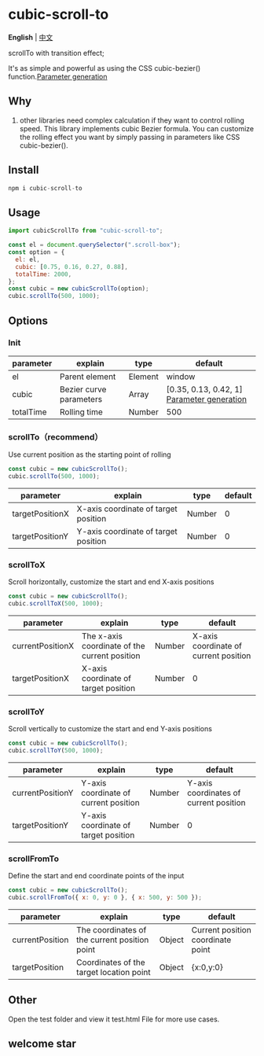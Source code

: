 # cubic-scroll-to

**English** | [中文](./README.zh-CN.md)

scrollTo with transition effect;

It's as simple and powerful as using the CSS cubic-bezier() function.[Parameter generation](https://cubic-bezier.com/#.17,.67,.83,.67)

## Why

1. other libraries need complex calculation if they want to control rolling speed. This library implements cubic Bezier formula. You can customize the rolling effect you want by simply passing in parameters like CSS cubic-bezier().

## Install

```js
npm i cubic-scroll-to
```

## Usage

```js
import cubicScrollTo from "cubic-scroll-to";

const el = document.querySelector(".scroll-box");
const option = {
  el: el,
  cubic: [0.75, 0.16, 0.27, 0.88],
  totalTime: 2000,
};
const cubic = new cubicScrollTo(option);
cubic.scrollTo(500, 1000);
```

## Options

### Init

| parameter | explain                 | type    | default                                                                                 |
| --------- | ----------------------- | ------- | --------------------------------------------------------------------------------------- |
| el        | Parent element          | Element | window                                                                                  |
| cubic     | Bezier curve parameters | Array   | [0.35, 0.13, 0.42, 1] [Parameter generation](https://cubic-bezier.com/#.17,.67,.83,.67) |
| totalTime | Rolling time            | Number  | 500                                                                                     |

### scrollTo（recommend）

Use current position as the starting point of rolling

```js
const cubic = new cubicScrollTo();
cubic.scrollTo(500, 1000);
```

| parameter       | explain                              | type   | default |
| --------------- | ------------------------------------ | ------ | ------- |
| targetPositionX | X-axis coordinate of target position | Number | 0       |
| targetPositionY | Y-axis coordinate of target position | Number | 0       |

### scrollToX

Scroll horizontally, customize the start and end X-axis positions

```js
const cubic = new cubicScrollTo();
cubic.scrollToX(500, 1000);
```

| parameter        | explain                                       | type   | default                               |
| ---------------- | --------------------------------------------- | ------ | ------------------------------------- |
| currentPositionX | The x-axis coordinate of the current position | Number | X-axis coordinate of current position |
| targetPositionX  | X-axis coordinate of target position          | Number | 0                                     |

### scrollToY

Scroll vertically to customize the start and end Y-axis positions

```js
const cubic = new cubicScrollTo();
cubic.scrollToY(500, 1000);
```

| parameter        | explain                               | type   | default                                |
| ---------------- | ------------------------------------- | ------ | -------------------------------------- |
| currentPositionY | Y-axis coordinate of current position | Number | Y-axis coordinates of current position |
| targetPositionY  | Y-axis coordinate of target position  | Number | 0                                      |

### scrollFromTo

Define the start and end coordinate points of the input

```js
const cubic = new cubicScrollTo();
cubic.scrollFromTo({ x: 0, y: 0 }, { x: 500, y: 500 });
```

| parameter       | explain                                       | type   | default                           |
| --------------- | --------------------------------------------- | ------ | --------------------------------- |
| currentPosition | The coordinates of the current position point | Object | Current position coordinate point |
| targetPosition  | Coordinates of the target location point      | Object | {x:0,y:0}                         |

## Other

Open the test folder and view it test.html File for more use cases.

## welcome star
